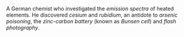 A German chemist who investigated the *emission spectra* of heated elements. He
discovered *cesium* and *rubidium*, an antidote to *arsenic poisoning*, the
*zinc-carbon battery* (known as *Bunsen cell*) and *flash photography*.
